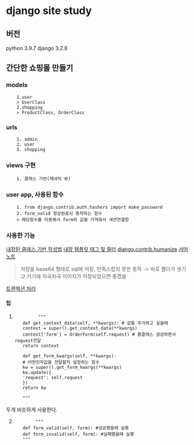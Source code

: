 # django site study

## 버전

python 3.9.7
django 3.2.8

## 간단한 쇼핑몰 만들기

### models

        1.user
        > UserClass
        2.shopping
        > ProductClass, OrderClass

### urls

        1. admin
        2. user
        3. shopping

### views 구현

        1. 클래스 기반(제네릭 뷰)

### user app, 사용된 함수

        1. from django.contrib.auth.hashers import make_password
        2. form_valid 정상완료시 동작하는 함수
        > 해당함수를 이용해서 form의 값을 가져와서 세션연결함

### 사용한 기능

[내장된 클래스 기반 작성법](https://docs.djangoproject.com/en/4.0/topics/class-based-views/generic-display/#built-in-class-based-generic-views)
[내장 템플릿 태그 및 필터](https://docs.djangoproject.com/en/4.0/ref/templates/builtins/)
[django.contrib.humanize](https://docs.djangoproject.com/en/4.0/ref/contrib/humanize/)
[서머노트](https://summernote.org/getting-started/#requires-html5-doctype)

> 저장을 base64 형태로 sql에 저장, 만족스럽지 못한 동작 -> 따로 폴더가 생기고 거기에 차곡차곡 이미지가 저장되었으면 좋겠음

[트렌젝션 처리](https://docs.djangoproject.com/en/4.0/topics/db/transactions/#controlling-transactions-explicitly)

#### 팁

1.              """
          def get_context_data(self, **kwargs): # 값을 추가하고 싶을때
          context = super().get_context_data(**kwargs)
          context['form'] = OrderForm(self.request) # 폼클래스 생성하면서 request전달
          return context

          def get_form_kwargs(self, **kwargs):
          # 어떤인자값을 전달할지 설정하는 함수
          kw = super().get_form_kwargs(**kwargs)
          kw.update({
          'request': self.request
          })
          return kw

          """

두개 비슷하게 사용한다.

2.             """
          def form_valid(self, form): #성공했을때 실행
          def form_invalid(self, form): #실패했을때 실행
          """
